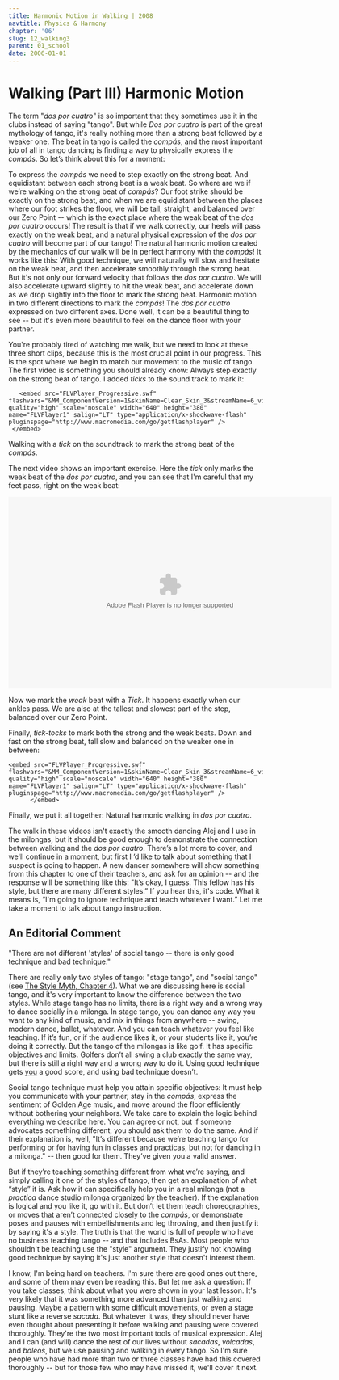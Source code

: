 ```yaml
---
title: Harmonic Motion in Walking | 2008
navtitle: Physics & Harmony
chapter: '06'
slug: 12_walking3
parent: 01_school
date: 2006-01-01
---
```


# Walking (Part III) Harmonic Motion

The term "_dos por cuatro_" is so important that they sometimes use it in the clubs instead of saying "tango". But while _Dos por cuatro_ is part of the great mythology of tango, it's really nothing more than a strong beat followed by a weaker one. The beat in tango is called the _compás_, and the most important job of all in tango dancing is finding a way to physically express the _compás_. So let’s think about this for a moment:

To express the _compás_ we need to step exactly on the strong beat. And equidistant between each strong beat is a weak beat. So where are we if we’re walking on the strong beat of _compás_? Our foot strike should be exactly on the strong beat, and when we are equidistant between the places where our foot strikes the floor, we will be tall, straight, and balanced over our Zero Point -- which is the exact place where the weak beat of the _dos por cuatro_ occurs! The result is that if we walk correctly, our heels will pass exactly on the weak beat, and a natural physical expression of the _dos por cuatro_ will become part of our tango! The natural harmonic motion created by the mechanics of our walk will be in perfect harmony with the _compás_!  It works like this: With good technique, we will naturally will slow and hesitate on the weak beat, and then accelerate smoothly through the strong beat. But it's not only our forward velocity that follows the _dos por cuatro_. We will also accelerate upward slightly to hit the weak beat, and accelerate down as we drop slightly into the floor to mark the strong beat. Harmonic motion in two different directions to mark the _compás_! The _dos por cuatro_ expressed on two different axes. Done well, it can be a beautiful thing to see -- but it's even more beautiful to feel on the dance floor with your partner.

You're probably tired of watching me walk, but we need to look at these three short clips, because this is the most crucial point in our progress. This is the spot where we begin to match our movement to the music of tango. The first video is something you should already know: Always step exactly on the strong beat of tango. I added _ticks_ to the sound track to mark it:

       <embed src="FLVPlayer_Progressive.swf" flashvars="&MM_ComponentVersion=1&skinName=Clear_Skin_3&streamName=6_videos/Tick1&autoPlay=false&autoRewind=false" quality="high" scale="noscale" width="640" height="380" name="FLVPlayer1" salign="LT" type="application/x-shockwave-flash" pluginspage="http://www.macromedia.com/go/getflashplayer" />
     </embed>

Walking with a _tick_ on the soundtrack to mark the strong beat of the _compás_.

The next video shows an important exercise. Here the _tick_ only marks the weak beat of the _dos por cuatro_, and you can see that I'm careful that my feet pass, right on the weak beat:

   <embed src="FLVPlayer_Progressive.swf" flashvars="&MM_ComponentVersion=1&skinName=Clear_Skin_3&streamName=6_videos/Tock2&autoPlay=false&autoRewind=false" quality="high" scale="noscale" width="640" height="380" name="FLVPlayer1" salign="LT" type="application/x-shockwave-flash" pluginspage="http://www.macromedia.com/go/getflashplayer" />
          </embed>

Now we mark the _weak_ beat with a _Tick_. It happens exactly when our ankles pass.
We are also at the tallest and slowest part of the step, balanced over our Zero Point.

Finally, _tick-tocks_ to mark both the strong and the weak beats. Down and fast on the strong beat, tall slow and balanced on the weaker one in between:

    <embed src="FLVPlayer_Progressive.swf" flashvars="&MM_ComponentVersion=1&skinName=Clear_Skin_3&streamName=6_videos/TikTok2&autoPlay=false&autoRewind=false" quality="high" scale="noscale" width="640" height="380" name="FLVPlayer1" salign="LT" type="application/x-shockwave-flash" pluginspage="http://www.macromedia.com/go/getflashplayer" />
          </embed>

Finally, we put it all together:  Natural harmonic walking in _dos por cuatro_.

The walk in these videos isn't exactly the smooth dancing Alej and I use in the milongas, but it should be good enough to demonstrate the connection between walking and the _dos por cuatro_. There’s a lot more to cover, and we'll continue in a moment, but first I ’d like to talk about something that I suspect is going to happen. A new dancer somewhere will show something from this chapter to one of their teachers, and ask for an opinion -- and the response will be something like this: "It’s okay, I guess. This fellow has his style, but there are many different styles.” If you hear this, it's code. What it means is, “I'm going to ignore technique and teach whatever I want.” Let me take a moment to talk about tango instruction.

## An Editorial Comment

"There are not different 'styles' of social tango --
there is only good technique and bad technique."

There are really only two styles of tango: "stage tango", and "social tango" (see [The Style Myth, Chapter 4](/04/16_generationgap#myth)).  What we are discussing here is social tango, and it's very important to know the difference between the two styles. While stage tango has no limits, there is a right way and a wrong way to dance socially in a milonga. In stage tango, you can dance any way you want to any kind of music, and mix in things from anywhere -- swing, modern dance, ballet, whatever. And you can teach whatever you feel like teaching. If it’s fun, or if the audience likes it, or your students like it, you’re doing it correctly. But the tango of the milongas is like golf. It has specific objectives and limits. Golfers don’t all swing a club exactly the same way, but there is still a right way and a wrong way to do it. Using good technique gets [you](/04/03_emocion) a good score, and using bad technique doesn’t.

Social tango technique must help you attain specific objectives: It must help you communicate with your partner, stay in the _compás_, express the sentiment of Golden Age music, and move around the floor efficiently without bothering your neighbors. We take care to explain the logic behind everything we describe here. You can agree or not, but if someone advocates something different, you should ask them to do the same. And if their explanation is, well, "It’s different because we’re teaching tango for performing or for having fun in classes and practicas, but not for dancing in a milonga." -- then good for them. They’ve given you a valid answer.

But if they’re teaching something different from what we’re saying, and simply calling it one of the styles of tango, then get an explanation of what “style” it is. Ask how it can specifically help you in a real milonga (not a _practica_ dance studio milonga organized by the teacher). If the explanation is logical and you like it, go with it. But don’t let them teach choreographies, or moves that aren’t connected closely to the _compás_, or demonstrate poses and pauses with embellishments and leg throwing, and then justify it by saying it's a style. The truth is that the world is full of people who have no business teaching tango -- and that includes BsAs. Most people who shouldn't be teaching use the "style" argument. They justify not knowing good technique by saying it's just another style that doesn't interest them.

I know, I'm being hard on teachers. I'm sure there are good ones out there, and some of them may even be reading this. But let me ask a question: If you take classes, think about what you were shown in your last lesson. It's very likely that it was something more advanced than just walking and pausing. Maybe a pattern with some difficult movements, or even a stage stunt like a reverse _sacada_. But whatever it was, they should never have even thought about presenting it before walking and pausing were covered thoroughly. They're the two most important tools of musical expression. Alej and I can (and will) dance the rest of our lives without _sacadas_, _volcadas_, and _boleos_, but we use pausing and walking in every tango. So I'm sure people who have had more than two or three classes have had this covered thoroughly -- but for those few who may have missed it, we'll cover it next.
